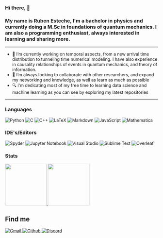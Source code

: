 ### Hi there, 👋

### My name is Ruben Esteche, I'm a bachelor in physics and currently doing a M.Sc in foundations of quantum mechanics. I am also a programming enthusiast, always interested in learning and sharing more. 
---
<!--
**REsteche/REsteche** is a ✨ _special_ ✨ repository because its `README.md` (this file) appears on your GitHub profile.
- 📫 How to reach me: ...
-->
 - 🔭 I’m currently working on temporal aspects, from a new arrival time distribution to tunneling time numerical modeling. I have also experience in causality relationships of events in quantum mechanics, and theory of information.
 - 👯 I’m always looking to collaborate with other researchers, and expand my networking and knowledge, as well as learn as much as possible 
 - 🔍 I'm dedicating most of my free time to learning data science and machine learning as you can see by exploring my latest repositories

---
### Languages

![Python](https://img.shields.io/badge/-Python-4B8BBE?&logo=Python&logoColor=fff) 
![C](https://img.shields.io/badge/-C-888?&logo=C&logoColor=fff)
![C++](https://img.shields.io/badge/-C++-00599C?&logo=c%2b%2b) 
![LaTeX](https://img.shields.io/badge/latex-%23008080.svg?style=Plastic&logo=latex&logoColor=white)
![Markdown](https://img.shields.io/badge/Markdown-000000?Plastic&logo=markdown&logoColor=white)
![JavaScript](https://img.shields.io/badge/-JavaScript-f0db4f?&logo=JavaScript&logoColor=fff) 
![Mathematica](https://img.shields.io/badge/-Mathematica-DD1100?&logo=Mathematica&Color=DD1100) 


### IDE's/Editors

![Spyder](https://img.shields.io/badge/Spyder-838485?style=Plastic&logo=spyder%20ide&logoColor=maroon)
![Jupyter Notebook](https://img.shields.io/badge/jupyter-%23FA0F00.svg?style=Plastic&logo=jupyter&logoColor=white)
![Visual Studio](https://img.shields.io/badge/Visual%20Studio-5C2D91.svg?style=Plastic&logo=visual-studio&logoColor=white)
![Sublime Text](https://img.shields.io/badge/sublime_text-%23575757.svg?style=Plastic&logo=sublime-text&logoColor=important)
![Overleaf](https://img.shields.io/badge/Overleaf-47A141?style=Plastic&logo=Overleaf&logoColor=white)

### Stats

<a href="https://github.com/REsteche">
  <img height="137px" src="https://github-readme-stats.vercel.app/api?username=REsteche&hide_title=true&hide_border=true&show_icons=true&include_all_commits=true&count_private=true&line_height=21&theme=dracula" />
  <img height="137px" src="https://github-readme-stats.vercel.app/api/top-langs/?username=REsteche&hide=html,java&hide_title=true&hide_border=true&layout=compact&langs_count=6&theme=dracula" />
</a>

## Find me
<p>
  <a href="ruben.esteche@ufpe.com">
    <img alt="Gmail" src="https://img.shields.io/badge/Gmail-%23BB001B.svg?&style=for-the-badge&logo=Gmail&logoColor=white" />
  </a>
  <a href="https://github.com/REsteche">
    <img alt="Github" src="https://img.shields.io/badge/GitHub-%2312100E.svg?&style=for-the-badge&logo=Github&logoColor=white" />
  </a>
  <a href="nablar#7726">
    <img alt="Discord" src="https://img.shields.io/badge/discord-%237289da.svg?&style=for-the-badge&logo=discord&logoColor=white" />
  </a>
</p>
